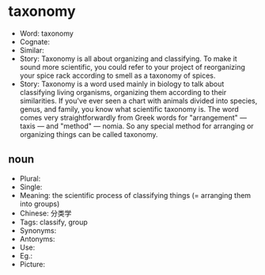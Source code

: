 # taxonomy

- Word: taxonomy
- Cognate: 
- Similar: 
- Story: Taxonomy is all about organizing and classifying. To make it sound more scientific, you could refer to your project of reorganizing your spice rack according to smell as a taxonomy of spices.
- Story: Taxonomy is a word used mainly in biology to talk about classifying living organisms, organizing them according to their similarities. If you've ever seen a chart with animals divided into species, genus, and family, you know what scientific taxonomy is. The word comes very straightforwardly from Greek words for "arrangement" — taxis — and "method" — nomia. So any special method for arranging or organizing things can be called taxonomy.

## noun

- Plural: 
- Single: 
- Meaning: the scientific process of classifying things (= arranging them into groups)
- Chinese: 分类学
- Tags: classify, group
- Synonyms: 
- Antonyms: 
- Use: 
- Eg.: 
- Picture: 

